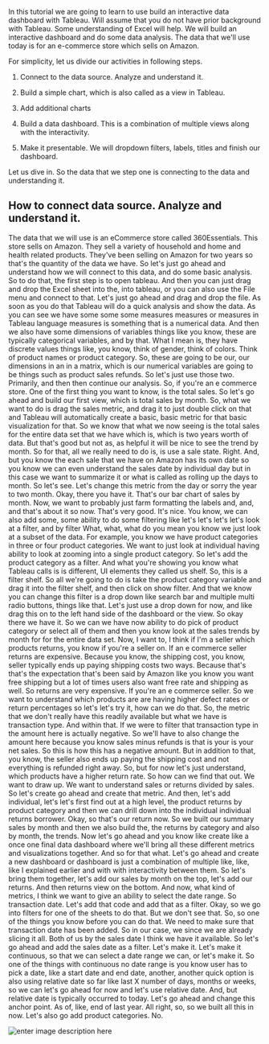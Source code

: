 In this tutorial we are going to learn to use build an interactive data dashboard with Tableau. Will assume that you do not have prior background with Tableau. Some understanding of Excel will help. We will build an interactive dashboard and do some data analysis. The data that we'll use today is for an e-commerce store which sells on Amazon.

For simplicity, let us divide our activities in following steps.

1. Connect to the data source. Analyze and understand it.
  
2. Build a simple chart, which is also called as a view in Tableau.
  
3. Add additional charts
  
4. Build a data dashboard. This is a combination of multiple views along with the interactivity.
  
5. Make it presentable. We will dropdown filters, labels, titles and finish our dashboard.
  

Let us dive in. So the data that we step one is connecting to the data and understanding it.

## How to connect data source. Analyze and understand it.

The data that we will use is an eCommerce store called 360Essentials. This store sells on Amazon. They sell a variety of household and home and health related products. They've been selling on Amazon for two years so that's the quantity of the data we have. So let's just go ahead and understand how we will connect to this data, and do some basic analysis. So to do that, the first step is to open tableau. And then you can just drag and drop the Excel sheet into the, into tableau, or you can also use the File menu and connect to that. Let's just go ahead and drag and drop the file. As soon as you do that Tableau will do a quick analysis and show the data. As you can see we have some some some measures measures or measures in Tableau language measures is something that is a numerical data. And then we also have some dimensions of variables things like you know, these are typically categorical variables, and by that. What I mean is, they have discrete values things like, you know, think of gender, think of colors. Think of product names or product category. So, these are going to be our, our dimensions in an in a matrix, which is our numerical variables are going to be things such as product sales refunds. So let's just use those two. Primarily, and then then continue our analysis. So, if you're an e commerce store. One of the first thing you want to know, is the total sales. So let's go ahead and build our first view, which is total sales by month. So, what we want to do is drag the sales metric, and drag it to just double click on that and Tableau will automatically create a basic, basic metric for that basic visualization for that. So we know that what we now seeing is the total sales for the entire data set that we have which is, which is two years worth of data. But that's good but not as, as helpful it will be nice to see the trend by month. So for that, all we really need to do is, is use a sale state. Right. And, but you know the each sale that we have on Amazon has its own date so you know we can even understand the sales date by individual day but in this case we want to summarize it or what is called as rolling up the days to month. So let's see. Let's change this metric from the day or sorry the year to two month. Okay, there you have it. That's our bar chart of sales by month. Now, we want to probably just farm formatting the labels and, and, and that's about it so now. That's very good. It's nice. You know, we can also add some, some ability to do some filtering like let's let's let's let's look at a filter, and by filter What, what, what do you mean you know we just look at a subset of the data. For example, you know we have product categories in three or four product categories. We want to just look at individual having ability to look at zooming into a single product category. So let's add the product category as a filter. And what you're showing you know what Tableau calls is is different, UI elements they called us shelf. So, this is a filter shelf. So all we're going to do is take the product category variable and drag it into the filter shelf, and then click on show filter. And that we know you can change this filter is a drop down like search bar and multiple multi radio buttons, things like that. Let's just use a drop down for now, and like drag this on to the left hand side of the dashboard or the view. So okay there we have it. So we can we have now ability to do pick of product category or select all of them and then you know look at the sales trends by month for for the entire data set. Now, I want to, I think if I'm a seller which products returns, you know if you're a seller on. If an e commerce seller returns are expensive. Because you know, the shipping cost, you know, seller typically ends up paying shipping costs two ways. Because that's that's the expectation that's been said by Amazon like you know you want free shipping but a lot of times users also want free rate and shipping as well. So returns are very expensive. If you're an e commerce seller. So we want to understand which products are are having higher defect rates or return percentages so let's let's try it, how can we do that. So, the metric that we don't really have this readily available but what we have is transaction type. And within that. If we were to filter that transaction type in the amount here is actually negative. So we'll have to also change the amount here because you know sales minus refunds is that is your is your net sales. So this is how this has a negative amount. But in addition to that, you know, the seller also ends up paying the shipping cost and not everything is refunded right away. So, but for now let's just understand, which products have a higher return rate. So how can we find that out. We want to draw up. We want to understand sales or returns divided by sales. So let's create go ahead and create that metric. And then, let's add individual, let's let's first find out at a high level, the product returns by product category and then we can drill down into the individual individual returns borrower. Okay, so that's our return now. So we built our summary sales by month and then we also build the, the returns by category and also by month, the trends. Now let's go ahead and you know like create like a once one final data dashboard where we'll bring all these different metrics and visualizations together. And so for that what. Let's go ahead and create a new dashboard or dashboard is just a combination of multiple like, like, like I explained earlier and with with interactivity between them. So let's bring them together, let's add our sales by month on the top, let's add our returns. And then returns view on the bottom. And now, what kind of metrics, I think we want to give an ability to select the date range. So transaction date. Let's add that code and add that as a filter. Okay, so we go into filters for one of the sheets to do that. But we don't see that. So, so one of the things you know before you can do that. We need to make sure that transaction date has been added. So in our case, we since we are already slicing it all. Both of us by the sales date I think we have it available. So let's go ahead and add the sales date as a filter. Let's make it. Let's make it continuous, so that we can select a date range we can, or let's make it. So one of the things with continuous no date range is you know user has to pick a date, like a start date and end date, another, another quick option is also using relative date so far like last X number of days, months or weeks, so we can let's go ahead for now and let's use relative date. And, but relative date is typically occurred to today. Let's go ahead and change this anchor point. As of, like, end of last year. All right, so, so we built all this in now. Let's also go add product categories. No.

![enter image description here](https://drive.google.com/file/d/1F9dDCT320CON4OplIWLTaE-4qmpsCzcn/view)
<!--stackedit_data:
eyJoaXN0b3J5IjpbLTYyNjkyNTE1Nyw4NjM4NTAyMV19
-->